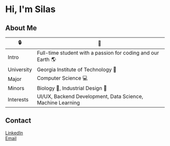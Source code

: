 # Hi, I'm Silas
 
## About Me
| 🔒 | 🌱 |
| ------------- | ------------- |
| Intro | Full-time student with a passion for coding and our Earth 🌎 |
| University | Georgia Institute of Technology 🐝 |
| Major | Computer Science 💻 |
| Minors | Biology 🧪, Industrial Design 📐 |
| Interests | UI/UX, Backend Development, Data Science, Machine Learning |

## Contact
[LinkedIn](https://linkedin.com/in/silas-ever) <br />
[Email](mailto:ever@gatech.edu?subject=)
